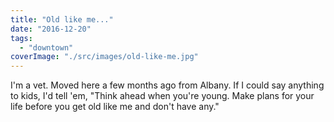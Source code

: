 ```yaml
---
title: "Old like me..."
date: "2016-12-20"
tags: 
  - "downtown"
coverImage: "./src/images/old-like-me.jpg"
---
```


I'm a vet. Moved here a few months ago from Albany. If I could say anything to kids, I'd tell 'em, "Think ahead when you're young. Make plans for your life before you get old like me and don't have any."
